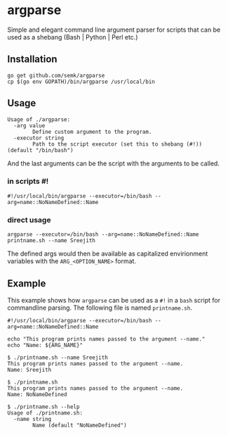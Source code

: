 # argparse
Simple and elegant command line argument parser for scripts that can be used as a shebang (Bash | Python | Perl etc.)

## Installation
```
go get github.com/semk/argparse
cp $(go env GOPATH)/bin/argparse /usr/local/bin
```

## Usage
```
Usage of ./argparse:
  -arg value
    	Define custom argument to the program.
  -executor string
    	Path to the script executor (set this to shebang (#!)) (default "/bin/bash")
```

And the last arguments can be the script with the arguments to be called.

### in scripts #!
```
#!/usr/local/bin/argparse --executor=/bin/bash --arg=name::NoNameDefined::Name
```

### direct usage
```
argparse --executor=/bin/bash --arg=name::NoNameDefined::Name printname.sh --name Sreejith
```

The defined args would then be available as capitalized envirionment variables with the `ARG_<OPTION_NAME>` format.

## Example
This example shows how `argparse` can be used as a `#!` in a `bash` script for commandline parsing. The following file is named `printname.sh`.

```
#!/usr/local/bin/argparse --executor=/bin/bash --arg=name::NoNameDefined::Name

echo "This program prints names passed to the argument --name."
echo "Name: ${ARG_NAME}"
```

```
$ ./printname.sh --name Sreejith
This program prints names passed to the argument --name.
Name: Sreejith
```

```
$ ./printname.sh                
This program prints names passed to the argument --name.
Name: NoNameDefined
```

```
$ ./printname.sh --help
Usage of ./printname.sh:
  -name string
    	Name (default "NoNameDefined")
```
